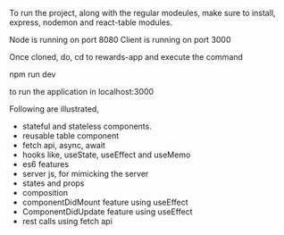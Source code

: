 To run the project, along with the regular modeules, make sure to install, 
express, nodemon and react-table modules.

Node is running on port 8080 
Client is running on port 3000 

Once cloned, do, cd to rewards-app and execute the command

npm run dev 

to run the application in localhost:3000

Following are illustrated,

- stateful and stateless components.
- reusable table component
- fetch api, async, await
- hooks like, useState, useEffect and useMemo
- es6 features
- server js, for mimicking the server
- states and props
- composition
- componentDidMount feature using useEffect
- ComponentDidUpdate feature using useEffect
- rest calls using fetch api
